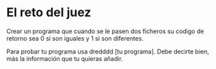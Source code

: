El reto del juez
================

Crear un programa que cuando se le pasen dos ficheros su codigo de retorno sea 0 si son iguales y 1 si son diferentes.


Para probar tu programa usa dredddd [tu programa]. Debe decirte bien, más la información que tu quieras añadir.
